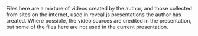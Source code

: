 Files here are a mixture of videos created by the author, and those collected from sites on the internet, used in reveal.js presentations the author has created.  Where possible, the video sources are credited in the presentation, but some of the files here are not used in the current presentation.